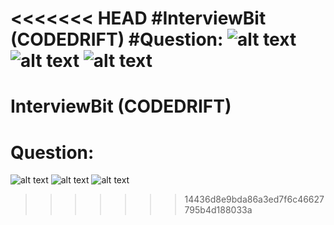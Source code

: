 <<<<<<< HEAD
#InterviewBit (CODEDRIFT)
#Question:
![alt text](https://github.com/Ratndeepk/target2months/blob/master/Interviewbit(Array)/IMG/1.png?raw=true)
![alt text](https://github.com/Ratndeepk/target2months/blob/master/Interviewbit(Array)/IMG/2_.png?raw=true)
![alt text](https://github.com/Ratndeepk/target2months/blob/master/Interviewbit(Array)/IMG/3_.png?raw=true)
=======
# InterviewBit (CODEDRIFT)
# Question:
![alt text](https://github.com/Ratndeepk/target2months/blob/master/Interviewbit(Array)/1.png?raw=true)
![alt text](https://github.com/Ratndeepk/target2months/blob/master/Interviewbit(Array)/2_.png?raw=true)
![alt text](https://github.com/Ratndeepk/target2months/blob/master/Interviewbit(Array)/3_.png?raw=true)
>>>>>>> 14436d8e9bda86a3ed7f6c46627795b4d188033a
